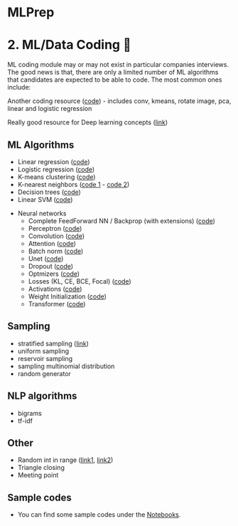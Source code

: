 # MLPrep

# <a name="ml-coding"></a> 2. ML/Data Coding :robot:
ML coding module may or may not exist in particular companies interviews. The good news is that, there are only a limited number of ML algorithms that candidates are expected to be able to code. The most common ones include:

Another coding resource ([code](https://github.com/dakshitagrawal/ML_Interview_Algos)) - includes conv, kmeans, rotate image, pca, linear and logistic regression

Really good resource for Deep learning concepts ([link](https://github.com/vlgiitr/DL_Topics))

## ML Algorithms 
- Linear regression ([code](./notebooks/linear_regression.ipynb))
- Logistic regression ([code](./notebooks/logistic_regression.ipynb))
- K-means clustering ([code](./notebooks/k_means.ipynb))
- K-nearest neighbors ([code 1](./notebooks/knn.ipynb) - [code 2](https://github.com/MahanFathi/CS231/blob/master/assignment1/cs231n/classifiers/k_nearest_neighbor.py))
- Decision trees ([code](./notebooks/decision_tree.ipynb))
  <!-- (https://github.com/random-forests/tutorials/blob/master/decision_tree.py) -->
- Linear SVM ([code](./notebooks/svm.ipynb))
<!-- [link](https://towardsdatascience.com/support-vector-machine-introduction-to-machine-learning-algorithms-934a444fca47)) -->

* Neural networks 
  - Complete FeedForward NN / Backprop (with extensions) ([code](./notebooks/feedforward.ipynb))
  <!-- [code 1](https://github.com/alirezadir/deep-learning/blob/master/first-neural-network/my_answers.py),  -->
  <!-- [code 2](https://github.com/MahanFathi/CS231/blob/master/assignment1/cs231n/classifiers/neural_net.py)) -->
  - Perceptron ([code](./notebooks/perceptron.ipynb)) 
  - Convolution ([code](./notebooks/convolution.ipynb))
  - Attention ([code](./notebooks/attention.ipynb))
  - Batch norm ([code](./notebooks/batchnorm.ipynb))
  - Unet ([code](./notebooks/unet.ipynb))
  - Dropout ([code](./notebooks/dropout.ipynb))
  - Optmizers ([code](./notebooks/optimizers.ipynb))
  - Losses (KL, CE, BCE, Focal) ([code](./notebooks/losses.ipynb))
  - Activations ([code](./notebooks/activations.ipynb))
  - Weight Initialization ([code](./notebooks/w_init.ipynb))
  - Transformer ([code](./notebooks/transformer.ipynb))

##  Sampling
  - stratified sampling ([link](https://towardsdatascience.com/the-5-sampling-algorithms-every-data-scientist-need-to-know-43c7bc11d17c))
  - uniform sampling
  - reservoir sampling
  - sampling multinomial distribution
  - random generator
  
## NLP algorithms 
  - bigrams
  - tf-idf

## Other 
  - Random int in range ([link1](https://leetcode.com/discuss/interview-question/125347/generate-uniform-random-integer
), [link2](https://leetcode.com/articles/implement-rand10-using-rand7/))
  - Triangle closing 
  - Meeting point  

## Sample codes
- You can find some sample codes under the [Notebooks]().
